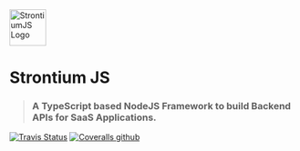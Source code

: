 <img alt="StrontiumJS Logo" src="https://raw.githubusercontent.com/StrontiumJS/Framework/master/assets/logos/Logo%402x.png" width="64">

# Strontium JS

> ### A TypeScript based NodeJS Framework to build Backend APIs for SaaS Applications.

[![Travis Status](https://img.shields.io/travis/StrontiumJS/Framework.svg)]()
[![Coveralls github](https://img.shields.io/coveralls/github/StrontiumJS/Framework.svg)]()
